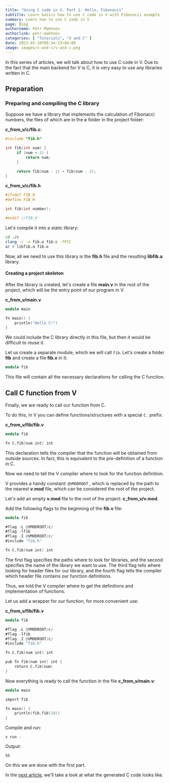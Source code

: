 ```yaml
---
title: "Using C code in V. Part 1: Hello, Fibonacci"
subtitle: Learn basics how to use C code in V with Fibonacci example
summary: Learn how to use C code in V
page: Blog
authorname: Petr Makhnev
authorlink: petr-makhnev
categories: [ "Tutorials", "V and C" ]
date: 2023-03-10T09:34:23+04:00
image: images/v-and-c/v-and-c.png
---
```


In this series of articles, we will talk about how to use C code in V.
Due to the fact that the main backend for V is C, it is very easy to use any libraries written in C.

## Preparation

### Preparing and compiling the C library

Suppose we have a library that implements the calculation of Fibonacci numbers, the files of which are in the **c**
folder in the project folder:

**c_from_v/c/fib.c**:

```c
#include "fib.h"

int fib(int num) {
     if (num < 2) {
         return num;
     }

     return fib(num - 1) + fib(num - 2);
}
```

**c_from_v/c/fib.h**

```c
#ifndef FIB_H
#define FIB_H

int fib(int number);

#endif //FIB_H
```

Let's compile it into a static library:

```bash
cd ./c
clang -c -o fib.o fib.c -fPIC
ar r libfib.a fib.o
```

Now, all we need to use this library is the **fib.h** file and the resulting **libfib.a** library.

#### Creating a project skeleton

After the library is created, let's create a file **main.v** in the root of the project, which will be the entry point
of our program in V.

**c_from_v/main.v**

```v
module main

fn main() {
	println("Hello C!")
}
```

We could include the C library directly in this file, but then it would be difficult to reuse it.

Let us create a separate module, which we will call `fib`. Let's create a folder **fib** and create a file **fib.v** in
it:

```v
module fib
```

This file will contain all the necessary declarations for calling the C function.

## Call C function from V

Finally, we are ready to call our function from C.

To do this, in V you can define functions/structures with a special `C.` prefix:

**c_from_v/fib/fib.v**

```v
module fib

fn C.fib(num int) int
```

This declaration tells the compiler that the function will be obtained from outside sources.
In fact, this is equivalent to the pre-definition of a function in C.

Now we need to tell the V compiler where to look for the function definition.

V provides a handy constant: `@VMODROOT` , which is replaced by the path to the nearest **v.mod** file, which can be
considered the root of the project.

Let's add an empty **v.mod** file to the root of the project: **c_from_v/v.mod**.

Add the following flags to the beginning of the **fib.v** file:

```v
module fib

#flag -L @VMODROOT/c/
#flag -lfib
#flag -I @VMODROOT/c/
#include "fib.h"

fn C.fib(num int) int
```

The first flag specifies the paths where to look for libraries, and the second specifies the name of the library we want
to use. The third flag tells where looking for header files for our library, and the fourth flag tells the compiler which
header file contains our function definitions.

Thus, we told the V compiler where to get the definitions and implementation of functions.

Let us add a wrapper for our function, for more convenient use:

**c_from_v/fib/fib.v**

```v
module fib

#flag -L @VMODROOT/c/
#flag -lfib
#flag -I @VMODROOT/c/
#include "fib.h"

fn C.fib(num int) int

pub fn fib(num int) int {
	return C.fib(num)
}
```

Now everything is ready to call the function in the file **c_from_v/main.v**:

```v
module main

import fib

fn main() {
	println(fib.fib(10))
}
```

Compile and run:

```shell
v run .
```

Output:

```text
55
```

On this we are done with the first part.

In the [next article](/c-from-v-2), we'll take a look at what the generated C code looks like.
